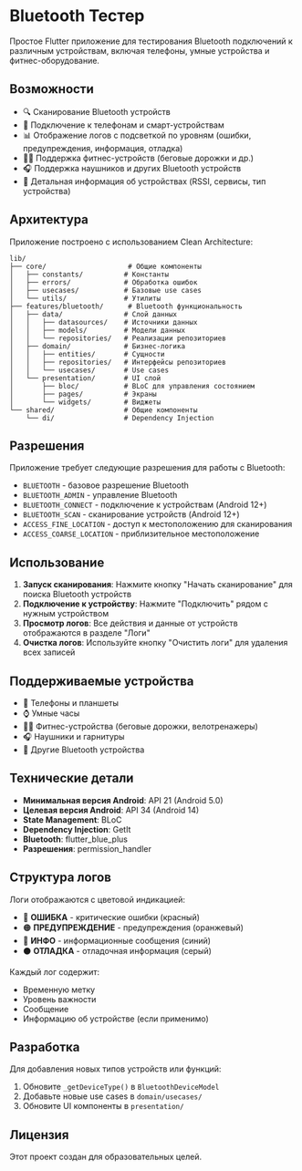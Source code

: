 # Bluetooth Тестер

Простое Flutter приложение для тестирования Bluetooth подключений к различным устройствам, включая телефоны, умные устройства и фитнес-оборудование.

## Возможности

- 🔍 Сканирование Bluetooth устройств
- 📱 Подключение к телефонам и смарт-устройствам
- 📊 Отображение логов с подсветкой по уровням (ошибки, предупреждения, информация, отладка)
- 🏃‍♂️ Поддержка фитнес-устройств (беговые дорожки и др.)
- 🎧 Поддержка наушников и других Bluetooth устройств
- 📝 Детальная информация об устройствах (RSSI, сервисы, тип устройства)

## Архитектура

Приложение построено с использованием Clean Architecture:

```
lib/
├── core/                    # Общие компоненты
│   ├── constants/          # Константы
│   ├── errors/             # Обработка ошибок
│   ├── usecases/           # Базовые use cases
│   └── utils/              # Утилиты
├── features/bluetooth/      # Bluetooth функциональность
│   ├── data/               # Слой данных
│   │   ├── datasources/    # Источники данных
│   │   ├── models/         # Модели данных
│   │   └── repositories/   # Реализации репозиториев
│   ├── domain/             # Бизнес-логика
│   │   ├── entities/       # Сущности
│   │   ├── repositories/   # Интерфейсы репозиториев
│   │   └── usecases/       # Use cases
│   └── presentation/       # UI слой
│       ├── bloc/           # BLoC для управления состоянием
│       ├── pages/          # Экраны
│       └── widgets/        # Виджеты
└── shared/                 # Общие компоненты
    └── di/                 # Dependency Injection
```

## Разрешения

Приложение требует следующие разрешения для работы с Bluetooth:

- `BLUETOOTH` - базовое разрешение Bluetooth
- `BLUETOOTH_ADMIN` - управление Bluetooth
- `BLUETOOTH_CONNECT` - подключение к устройствам (Android 12+)
- `BLUETOOTH_SCAN` - сканирование устройств (Android 12+)
- `ACCESS_FINE_LOCATION` - доступ к местоположению для сканирования
- `ACCESS_COARSE_LOCATION` - приблизительное местоположение

## Использование

1. **Запуск сканирования**: Нажмите кнопку "Начать сканирование" для поиска Bluetooth устройств
2. **Подключение к устройству**: Нажмите "Подключить" рядом с нужным устройством
3. **Просмотр логов**: Все действия и данные от устройств отображаются в разделе "Логи"
4. **Очистка логов**: Используйте кнопку "Очистить логи" для удаления всех записей

## Поддерживаемые устройства

- 📱 Телефоны и планшеты
- ⌚ Умные часы
- 🏃‍♂️ Фитнес-устройства (беговые дорожки, велотренажеры)
- 🎧 Наушники и гарнитуры
- 🔌 Другие Bluetooth устройства

## Технические детали

- **Минимальная версия Android**: API 21 (Android 5.0)
- **Целевая версия Android**: API 34 (Android 14)
- **State Management**: BLoC
- **Dependency Injection**: GetIt
- **Bluetooth**: flutter_blue_plus
- **Разрешения**: permission_handler

## Структура логов

Логи отображаются с цветовой индикацией:
- 🔴 **ОШИБКА** - критические ошибки (красный)
- 🟠 **ПРЕДУПРЕЖДЕНИЕ** - предупреждения (оранжевый)
- 🔵 **ИНФО** - информационные сообщения (синий)
- ⚫ **ОТЛАДКА** - отладочная информация (серый)

Каждый лог содержит:
- Временную метку
- Уровень важности
- Сообщение
- Информацию об устройстве (если применимо)

## Разработка

Для добавления новых типов устройств или функций:

1. Обновите `_getDeviceType()` в `BluetoothDeviceModel`
2. Добавьте новые use cases в `domain/usecases/`
3. Обновите UI компоненты в `presentation/`

## Лицензия

Этот проект создан для образовательных целей.